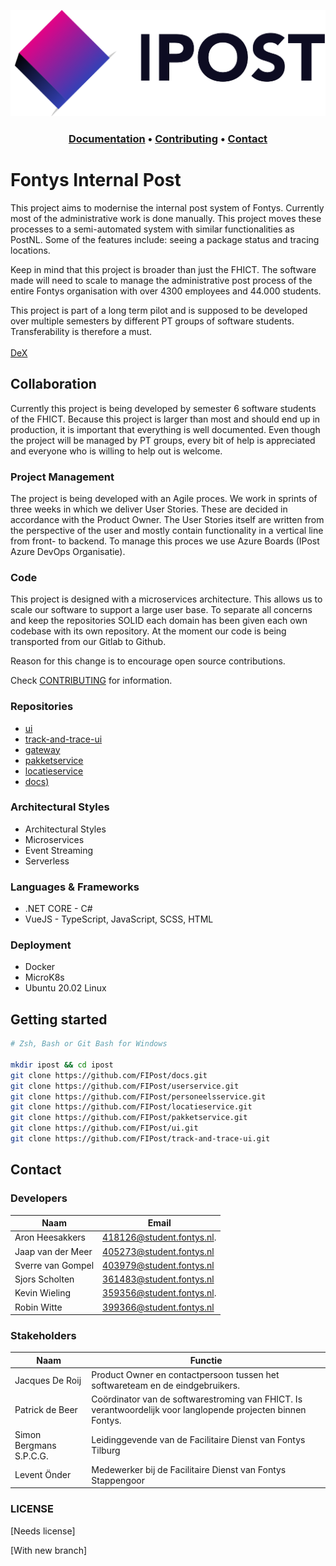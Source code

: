 ![ipost-logo](./assets/logo-name.png)
<h3 align="middle">
  <a href="https://github.com/FIPost/docs">Documentation</a>
  <a>•</a>
  <a href="https://github.com/FIPost/docs/CONTRIBUTING.md">Contributing</a>
  <a>•</a>
  <a href="https://github.com/FIPost/docs/CONTRIBUTING.md">Contact</a>
</h3>

# Fontys Internal Post

This project aims to modernise the internal post system of Fontys. Currently most of the administrative work is done manually. This project moves these processes to a semi-automated system with similar functionalities as PostNL. Some of the features include: seeing a package status and tracing locations.

Keep in mind that this project is broader than just the FHICT. The software made will need to scale to manage the administrative post process of the entire Fontys organisation with over 4300 employees and 44.000 students.

This project is part of a long term pilot and is supposed to be developed over multiple semesters by different PT groups of software students. Transferability is therefore a must.
<br/><br/>
[DeX](https://dex.software/project/details/119-Fontys-Internal-Post)

## Collaboration

Currently this project is being developed by semester 6 software students of the FHICT. Because this project is larger than most and should end up in production, it is important that everything is well documented. Even though the project will be managed by PT groups, every bit of help is appreciated and everyone who is willing to help out is welcome.

### Project Management
The project is being developed with an Agile proces. We work in sprints of three weeks in which we deliver User Stories. These are decided in accordance with the Product Owner. The User Stories itself are written from the perspective of the user and mostly contain functionality in a vertical line from front- to backend. To manage this proces we use Azure Boards (IPost Azure DevOps Organisatie).

### Code
This project is designed with a microservices architecture. This allows us to scale our software to support a large user base. To separate all concerns and keep the repositories SOLID each domain has been given each own codebase with its own repository. At the moment our code is being transported from our Gitlab to Github.

Reason for this change is to encourage open source contributions.

Check [CONTRIBUTING](https://github.com/FIPost/track-and-trace-ui/blob/master/CONTRIBUTING.md) for information.

### Repositories
- [ui](https://github.com/I418126/ipost-userservice)
- [track-and-trace-ui ](https://github.com/I418126/ipost-personeelsservice)
- [gateway](https://github.com/I418126/ipost-locatieservice)
- [pakketservice](https://github.com/I418126/ipost-pakketservice)
- [locatieservice](https://github.com/I418126/ipost-ui)
- [docs)](https://github.com/I418126/ipost-track-and-trace-ui)

### Architectural Styles
- Architectural Styles
- Microservices
- Event Streaming
- Serverless

### Languages & Frameworks
- .NET CORE - C#
- VueJS - TypeScript, JavaScript, SCSS, HTML

### Deployment
- Docker
- MicroK8s
- Ubuntu 20.02 Linux

## Getting started
```zsh
# Zsh, Bash or Git Bash for Windows

mkdir ipost && cd ipost
git clone https://github.com/FIPost/docs.git
git clone https://github.com/FIPost/userservice.git
git clone https://github.com/FIPost/personeelsservice.git
git clone https://github.com/FIPost/locatieservice.git
git clone https://github.com/FIPost/pakketservice.git
git clone https://github.com/FIPost/ui.git
git clone https://github.com/FIPost/track-and-trace-ui.git
```

## Contact
### Developers
| Naam | Email |
| ------ | ------ |
| Aron Heesakkers | 418126@student.fontys.nl.  |
| Jaap van der Meer | 405273@student.fontys.nl |
| Sverre van Gompel | 403979@student.fontys.nl |
| Sjors Scholten | 361483@student.fontys.nl    |
| Kevin Wieling | 359356@student.fontys.nl.    |
| Robin Witte | 399366@student.fontys.nl       |

### Stakeholders

| Naam | Functie |
| ------ | ------ |
| Jacques De Roij | Product Owner en contactpersoon tussen het softwareteam en de eindgebruikers. |
| Patrick de Beer | Coördinator van de softwarestroming van FHICT. Is verantwoordelijk voor langlopende projecten binnen Fontys. |
| Simon Bergmans S.P.C.G. | Leidinggevende van de Facilitaire Dienst van Fontys Tilburg |
| Levent Önder | Medewerker bij de Facilitaire Dienst van Fontys Stappengoor |


### LICENSE
[Needs license]

[With new branch]
